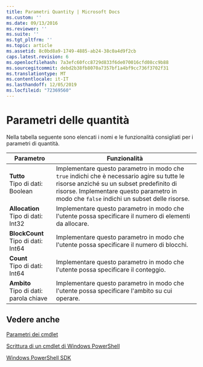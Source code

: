 ```yaml
---
title: Parametri Quantity | Microsoft Docs
ms.custom: ''
ms.date: 09/13/2016
ms.reviewer: ''
ms.suite: ''
ms.tgt_pltfrm: ''
ms.topic: article
ms.assetid: 8c0bd8a9-1749-4885-ab24-38c0a4d9f2cb
caps.latest.revision: 6
ms.openlocfilehash: 7a3efc60fcc8729d833f6de070016cfd08cc9b88
ms.sourcegitcommit: debd2b38fb8070a7357bf1a4bf9cc736f3702f31
ms.translationtype: MT
ms.contentlocale: it-IT
ms.lasthandoff: 12/05/2019
ms.locfileid: "72369560"
---
```

# <a name="quantity-parameters"></a>Parametri delle quantità

Nella tabella seguente sono elencati i nomi e le funzionalità consigliati per i parametri di quantità.

|Parametro|Funzionalità|
|---|---|
|**Tutto**<br>Tipo di dati: Boolean|Implementare questo parametro in modo che `true` indichi che è necessario agire su tutte le risorse anziché su un subset predefinito di risorse. Implementare questo parametro in modo che `false` indichi un subset delle risorse.|
|**Allocation**<br>Tipo di dati: Int32|Implementare questo parametro in modo che l'utente possa specificare il numero di elementi da allocare.|
|**BlockCount**<br>Tipo di dati: Int64|Implementare questo parametro in modo che l'utente possa specificare il numero di blocchi.|
|**Count**<br>Tipo di dati: Int64|Implementare questo parametro in modo che l'utente possa specificare il conteggio.|
|**Ambito**<br>Tipo di dati: parola chiave|Implementare questo parametro in modo che l'utente possa specificare l'ambito su cui operare.|

## <a name="see-also"></a>Vedere anche

[Parametri dei cmdlet](./cmdlet-parameters.md)

[Scrittura di un cmdlet di Windows PowerShell](./writing-a-windows-powershell-cmdlet.md)

[Windows PowerShell SDK](../windows-powershell-reference.md)
